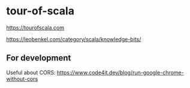 # tour-of-scala

https://tourofscala.com

https://leobenkel.com/category/scala/knowledge-bits/


## For development

Useful about CORS: https://www.code4it.dev/blog/run-google-chrome-without-cors
